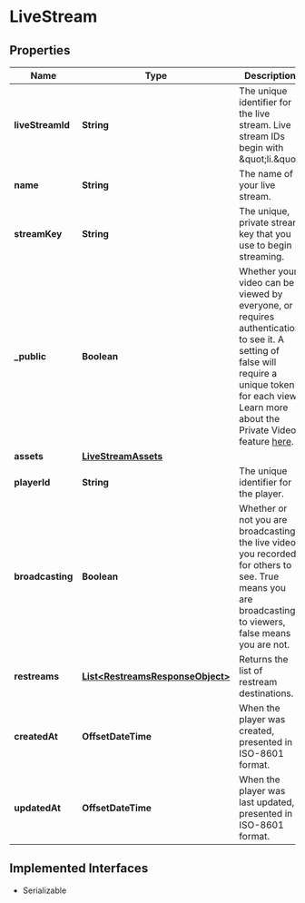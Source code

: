 

# LiveStream

## Properties

Name | Type | Description | Notes
------------ | ------------- | ------------- | -------------
**liveStreamId** | **String** | The unique identifier for the live stream. Live stream IDs begin with \&quot;li.\&quot; | 
**name** | **String** | The name of your live stream. |  [optional]
**streamKey** | **String** | The unique, private stream key that you use to begin streaming. |  [optional]
**_public** | **Boolean** | Whether your video can be viewed by everyone, or requires authentication to see it. A setting of false will require a unique token for each view. Learn more about the Private Video feature [here](https://docs.api.video/delivery/video-privacy-access-management). |  [optional]
**assets** | [**LiveStreamAssets**](LiveStreamAssets.md) |  |  [optional]
**playerId** | **String** | The unique identifier for the player. |  [optional]
**broadcasting** | **Boolean** | Whether or not you are broadcasting the live video you recorded for others to see. True means you are broadcasting to viewers, false means you are not. |  [optional]
**restreams** | [**List&lt;RestreamsResponseObject&gt;**](RestreamsResponseObject.md) | Returns the list of restream destinations. | 
**createdAt** | **OffsetDateTime** | When the player was created, presented in ISO-8601 format. |  [optional]
**updatedAt** | **OffsetDateTime** | When the player was last updated, presented in ISO-8601 format. |  [optional]


## Implemented Interfaces

* Serializable


